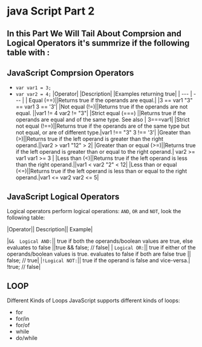 # java Script Part 2
## In this Part We Will Tail About Comprsion and  Logical Operators it's summrize if the following table with :

## JavaScript Comprsion Operators
* ```var var1 = 3;```
* ```var var2 = 4;```
|Operator|       	   |Description|                            	 |Examples returning true|
| --- | --- |
| Equal (==)||Returns true if the operands are equal.|	 |3 == var1     "3" == var1     3 == '3'|
|Not equal (!=)||Returns true if the operands are not equal.	           ||var1 != 4 var2 != "3"|
|Strict equal (===)	   ||Returns true if the operands are equal and of the same type. See also | 3===var1|
|Strict not equal (!==)||Returns true if the operands are of the same type but not equal, or are of different type.|var1 !== "3" 3 !== '3'|
|Greater than (>)||Returns true if the left operand is greater than the right operand.||var2 > var1
"12" > 2|
|Greater than or equal (>=)||Returns true if the left operand is greater than or equal to the right operand.|	var2 >= var1 var1 >= 3 |
|Less than (<)||Returns true if the left operand is less than the right operand.||var1 < var2
"2" < 12|
|Less than or equal (<=)||Returns true if the left operand is less than or equal to the right operand.|var1 <= var2 var2 <= 5|


## JavaScript Logical Operators
Logical operators perform logical operations: ```AND```, ```OR``` and ```NOT```, look the following table:

|Operator||	Description||	Example|

|```&&	Logical AND:```|| true if both the operands/boolean values are true, else evaluates to false	||true && false; // false|
|	```Logical OR:```|| true if either of the operands/boolean values is true. evaluates to false if both are false	true || false; // true|
|```!Logical NOT:```|| true if the operand is false and vice-versa.|	!true; // false|


## LOOP
Different Kinds of Loops JavaScript supports different kinds of loops:

* for 
* for/in 
* for/of 
* while 
* do/while 

